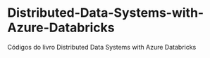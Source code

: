 # Distributed-Data-Systems-with-Azure-Databricks
Códigos do livro Distributed Data Systems with Azure Databricks
